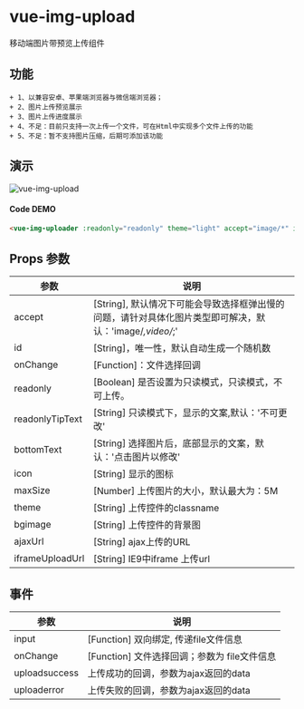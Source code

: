 # vue-img-upload 

移动端图片带预览上传组件


## 功能

	+ 1、以兼容安卓、苹果端浏览器与微信端浏览器；
	+ 2、图片上传预览展示
	+ 3、图片上传进度展示
	+ 4、不足：目前只支持一次上传一个文件，可在Html中实现多个文件上传的功能
	+ 5、不足：暂不支持图片压缩，后期可添加该功能

 ## 演示


![vue-img-upload](https://raw.githubusercontent.com/duanxb/vue-img-upload/master/img-upload.gif)

#### Code DEMO
```html
<vue-img-uploader :readonly="readonly" theme="light" accept="image/*" icon="camera" bgimage="/static/imgs/seriouswork/idcard-z.png" :img-src="relationFiled.idcard_positive_url" :ajax-url="uploadApi" @uploadsuccess="onUploadSuccess($event, 'idcard_positive')"></vue-img-uploader>
```
## Props 参数
| 参数        	| 说明           |
| ------------- |-------------|
| accept		|[String], 默认情况下可能会导致选择框弹出慢的问题，请针对具体化图片类型即可解决，默认：'image/*,video/*;'		|
| id          | [String]，唯一性，默认自动生成一个随机数 |
| onChange     | [Function]：文件选择回调 | 
| readonly       | [Boolean]   是否设置为只读模式，只读模式，不可上传。| 
| readonlyTipText  | [String] 只读模式下，显示的文案,默认：'不可更改' |
| bottomText	|[String] 选择图片后，底部显示的文案，默认：'点击图片以修改'		|
| icon 		|[String]	显示的图标 |
| maxSize 	|[Number]	上传图片的大小，默认最大为：5M |
| theme	|[String]	上传控件的classname |
| bgimage	|[String]	上传控件的背景图 |
| ajaxUrl	|[String]	ajax上传的URL |
| iframeUploadUrl	|[String]	IE9中iframe 上传url |




## 事件

| 参数            | 说明          |
| -------------   |-------------|
| input   | [Function] 双向绑定, 传递file文件信息 |
| onChange | [Function] 文件选择回调；参数为 file文件信息 |
| uploadsuccess | 上传成功的回调，参数为ajax返回的data |
| uploaderror  | 上传失败的回调，参数为ajax返回的data |

